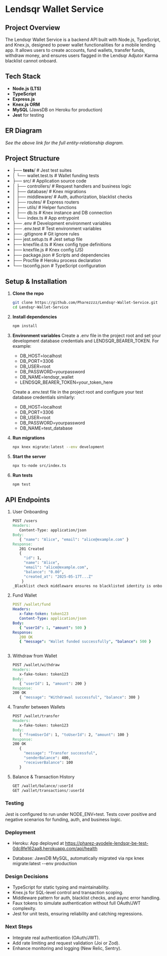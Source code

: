 # Lendsqr Wallet Service

## Project Overview
The Lendsqr Wallet Service is a backend API built with Node.js, TypeScript, and Knex.js, designed to power wallet functionalities for a mobile lending app. It allows users to create accounts, fund wallets, transfer funds, withdraw money, and ensures users flagged in the Lendsqr Adjutor Karma blacklist cannot onboard.

## Tech Stack
- **Node.js (LTS)**
- **TypeScript**
- **Express.js**
- **Knex.js ORM**
- **MySQL** (JawsDB on Heroku for production)
- **Jest** for testing

## ER Diagram

*See the above link for the full entity-relationship diagram.*

## Project Structure
- ├── __tests__/                   # Jest test suites
- │   └── wallet.test.ts           # Wallet funding tests
- ├── src/                         # Application source code
- │   ├── controllers/             # Request handlers and business logic
- │   ├── database/                # Knex migrations
- │   ├── middleware/              # Auth, authorization, blacklist checks
- │   ├── routes/                  # Express routers
- │   ├── utils/                   # Helper functions
- │   ├── db.ts                    # Knex instance and DB connection
- │   └── index.ts                 # App entrypoint
- ├── .env                         # Development environment variables
- ├── .env.test                    # Test environment variables
- ├── .gitignore                   # Git ignore rules
- ├── jest.setup.ts                # Jest setup file
- ├── knexfile.d.ts                # Knex config type definitions
- ├── knexfile.js                  # Knex config (JS)
- ├── package.json                 # Scripts and dependencies
- ├── Procfile                     # Heroku process declaration
- └── tsconfig.json                # TypeScript configuration


## Setup & Installation
1. **Clone the repo**  
   ```bash
   git clone https://github.com/Pharezzzz/Lendsqr-Wallet-Service.git
   cd Lendsqr-Wallet-Service

2. **Install dependencies**
   ```bash
   npm install

3. **Environment variables**
   Create a .env file in the project root and set your development database credentials and LENDSQR_BEARER_TOKEN. For example:
   - DB_HOST=localhost
   - DB_PORT=3306
   - DB_USER=root
   - DB_PASSWORD=yourpassword
   - DB_NAME=lendsqr_wallet
   - LENDSQR_BEARER_TOKEN=your_token_here

   Create a .env.test file in the project root and configure your test database credentials similarly:
   - DB_HOST=localhost
   - DB_PORT=3306
   - DB_USER=root
   - DB_PASSWORD=yourpassword
   - DB_NAME=test_database

4. **Run migrations**
   ```bash
   npx knex migrate:latest --env development

5. **Start the server**
   ```bash
   npx ts-node src/index.ts

6. **Run tests**
    ```bash
   npm test

## API Endpoints
1. User Onboarding
   ```makefile
   POST /users
   Headers:
      Content-Type: application/json
   Body:
      { "name": "Alice", "email": "alice@example.com" }
   Response:
      201 Created
      {
        "id": 1,
        "name": "Alice",
        "email": "alice@example.com",
        "balance": "0.00",
        "created_at": "2025-05-17T...Z"
       }
   _Blacklist check middleware ensures no blacklisted identity is onboarded._

2. Fund Wallet
   ```yaml
   POST /wallet/fund
   Headers:
      x-fake-token: token123
      Content-Type: application/json
   Body:
      { "userId": 1, "amount": 500 }
   Response:
      200 OK
      { "message": "Wallet funded successfully", "balance": 500 }
 
3. Withdraw from Wallet
   ```makefile
   POST /wallet/withdraw
   Headers:
      x-fake-token: token123
   Body:
      { "userId": 1, "amount": 200 }
   Response:
   200 OK
      { "message": "Withdrawal successful", "balance": 300 }

4. Transfer between Wallets
   ```makefile
   POST /wallet/transfer
   Headers:
      x-fake-token: token123
   Body:
      { "fromUserId": 1, "toUserId": 2, "amount": 100 }
   Response:
   200 OK
      {
        "message": "Transfer successful",
        "senderBalance": 400,
        "receiverBalance": 100
      }

5. Balance & Transaction History
   ```bash
   GET /wallet/balance/:userId
   GET /wallet/transactions/:userId

### Testing
Jest is configured to run under NODE_ENV=test.
Tests cover positive and negative scenarios for funding, auth, and business logic.

### Deployment
- Heroku: App deployed at
https://pharez-ayodele-lendsqr-be-test-0dc8fe162aa8.herokuapp.com/api/health

- Database: JawsDB MySQL, automatically migrated via
npx knex migrate:latest --env production

### Design Decisions
- TypeScript for static typing and maintainability.
- Knex.js for SQL-level control and transaction scoping.
- Middleware pattern for auth, blacklist checks, and async error handling.
- Faux tokens to simulate authentication without full OAuth/JWT complexity.
- Jest for unit tests, ensuring reliability and catching regressions.

### Next Steps
- Integrate real authentication (OAuth/JWT).
- Add rate limiting and request validation (Joi or Zod).
- Enhance monitoring and logging (New Relic, Sentry).
